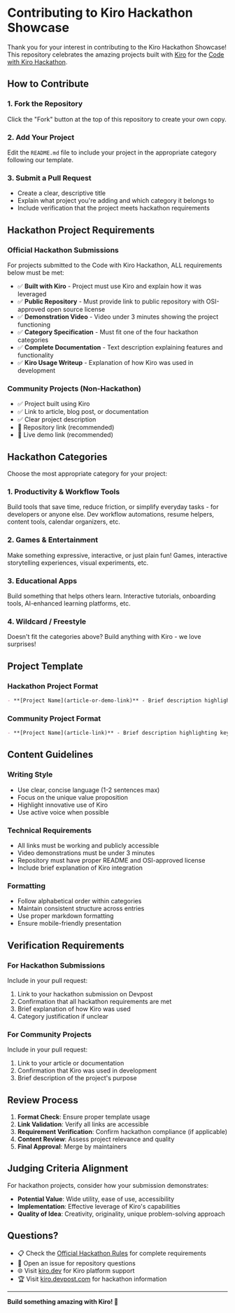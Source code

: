 # Contributing to Kiro Hackathon Showcase

Thank you for your interest in contributing to the Kiro Hackathon Showcase! This repository celebrates the amazing projects built with [Kiro](https://kiro.dev) for the [Code with Kiro Hackathon](https://kiro.devpost.com/).

## How to Contribute

### 1. Fork the Repository
Click the "Fork" button at the top of this repository to create your own copy.

### 2. Add Your Project
Edit the `README.md` file to include your project in the appropriate category following our template.

### 3. Submit a Pull Request
- Create a clear, descriptive title
- Explain what project you're adding and which category it belongs to
- Include verification that the project meets hackathon requirements

## Hackathon Project Requirements

### Official Hackathon Submissions

For projects submitted to the Code with Kiro Hackathon, ALL requirements below must be met:

- ✅ **Built with Kiro** - Project must use Kiro and explain how it was leveraged
- ✅ **Public Repository** - Must provide link to public repository with OSI-approved open source license
- ✅ **Demonstration Video** - Video under 3 minutes showing the project functioning
- ✅ **Category Specification** - Must fit one of the four hackathon categories
- ✅ **Complete Documentation** - Text description explaining features and functionality
- ✅ **Kiro Usage Writeup** - Explanation of how Kiro was used in development

### Community Projects (Non-Hackathon)

- ✅ Project built using Kiro
- ✅ Link to article, blog post, or documentation
- ✅ Clear project description
- 🌟 Repository link (recommended)
- 🌟 Live demo link (recommended)

## Hackathon Categories

Choose the most appropriate category for your project:

### 1. **Productivity & Workflow Tools**
Build tools that save time, reduce friction, or simplify everyday tasks - for developers or anyone else. Dev workflow automations, resume helpers, content tools, calendar organizers, etc.

### 2. **Games & Entertainment**
Make something expressive, interactive, or just plain fun! Games, interactive storytelling experiences, visual experiments, etc.

### 3. **Educational Apps**
Build something that helps others learn. Interactive tutorials, onboarding tools, AI-enhanced learning platforms, etc.

### 4. **Wildcard / Freestyle**
Doesn't fit the categories above? Build anything with Kiro - we love surprises!

## Project Template

### Hackathon Project Format
```markdown
- **[Project Name](article-or-demo-link)** - Brief description highlighting key features and Kiro usage. **[🎥 Demo](video-link) | [💻 Code](repo-link)**
```

### Community Project Format
```markdown
- **[Project Name](article-link)** - Brief description highlighting key features and technologies used.
```

## Content Guidelines

### Writing Style
- Use clear, concise language (1-2 sentences max)
- Focus on the unique value proposition
- Highlight innovative use of Kiro
- Use active voice when possible

### Technical Requirements
- All links must be working and publicly accessible
- Video demonstrations must be under 3 minutes
- Repository must have proper README and OSI-approved license
- Include brief explanation of Kiro integration

### Formatting
- Follow alphabetical order within categories
- Maintain consistent structure across entries
- Use proper markdown formatting
- Ensure mobile-friendly presentation

## Verification Requirements

### For Hackathon Submissions
Include in your pull request:
1. Link to your hackathon submission on Devpost
2. Confirmation that all hackathon requirements are met
3. Brief explanation of how Kiro was used
4. Category justification if unclear

### For Community Projects
Include in your pull request:
1. Link to your article or documentation
2. Confirmation that Kiro was used in development
3. Brief description of the project's purpose

## Review Process

1. **Format Check**: Ensure proper template usage
2. **Link Validation**: Verify all links are accessible
3. **Requirement Verification**: Confirm hackathon compliance (if applicable)
4. **Content Review**: Assess project relevance and quality
5. **Final Approval**: Merge by maintainers

## Judging Criteria Alignment

For hackathon projects, consider how your submission demonstrates:

- **Potential Value**: Wide utility, ease of use, accessibility
- **Implementation**: Effective leverage of Kiro's capabilities
- **Quality of Idea**: Creativity, originality, unique problem-solving approach

## Questions?

- 📋 Check the [Official Hackathon Rules](https://kiro.devpost.com/rules) for complete requirements
- 💬 Open an issue for repository questions
- 🌐 Visit [kiro.dev](https://kiro.dev) for Kiro platform support
- 🏆 Visit [kiro.devpost.com](https://kiro.devpost.com/) for hackathon information

---

**Build something amazing with Kiro! 🚀**